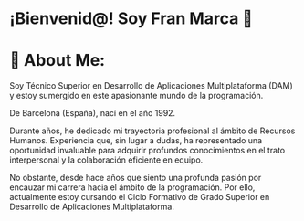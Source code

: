 # ¡Bienvenid@! Soy Fran Marca 👋

# 👀 About Me:

Soy Técnico Superior en Desarrollo de Aplicaciones Multiplataforma (DAM) y estoy sumergido en este apasionante mundo de la programación.

De Barcelona (España), nací en el año 1992.

Durante años, he dedicado mi trayectoria profesional al ámbito de Recursos Humanos. Experiencia que, sin lugar a dudas, ha representado una oportunidad invaluable para adquirir profundos conocimientos en el trato interpersonal y la colaboración eficiente en equipo. 

No obstante, desde hace años que siento una profunda pasión por encauzar mi carrera hacia el ámbito de la programación. Por ello, actualmente estoy cursando el Ciclo Formativo de Grado Superior en Desarrollo de Aplicaciones Multiplataforma.
<!--
**MHFRAN/mhfran** is a ✨ _special_ ✨ repository because its `README.md` (this file) appears on your GitHub profile.

Here are some ideas to get you started:

- 🔭 I’m currently working on ...
- 🌱 I’m currently learning ...
- 👯 I’m looking to collaborate on ...
- 🤔 I’m looking for help with ...
- 💬 Ask me about ...
- 📫 How to reach me: ...
- 😄 Pronouns: ...
- ⚡ Fun fact: ...
-->
